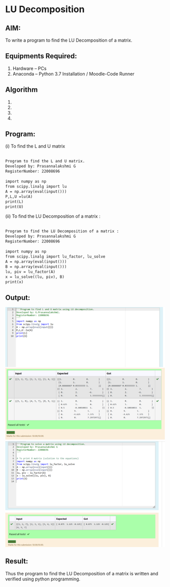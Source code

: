 # LU Decomposition 

## AIM:
To write a program to find the LU Decomposition of a matrix.

## Equipments Required:
1. Hardware – PCs
2. Anaconda – Python 3.7 Installation / Moodle-Code Runner

## Algorithm
1. 
2. 
3. 
4. 

## Program:
(i) To find the L and U matrix
```

Program to find the L and U matrix.
Developed by: Prasannalakshmi G
RegisterNumber: 22008696

import numpy as np
from scipy.linalg import lu
A = np.array(eval(input()))
P,L,U =lu(A)
print(L)
print(U)

```
(ii) To find the LU Decomposition of a matrix :
```

Program to find the LU Decomposition of a matrix :
Developed by: Prasannalakshmi G
RegisterNumber: 22008696 

import numpy as np
from scipy.linalg import lu_factor, lu_solve
A = np.array(eval(input()))
B = np.array(eval(input()))
lu, piv = lu_factor(A)
x = lu_solve((lu, piv), B)
print(x)

```

## Output:
![lu decomposition](./images/code.png)
![OUTPUT](./images/output.png)
![OUTPUT](./images/lu.png)


## Result:
Thus the program to find the LU Decomposition of a matrix is written and verified using python programming.

